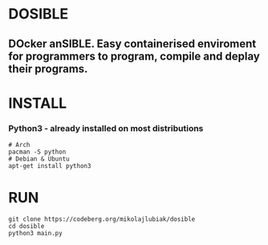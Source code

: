 # DOSIBLE
## DOcker anSIBLE. Easy containerised enviroment for programmers to program, compile and deplay their programs.


# INSTALL
### Python3 - already installed on most distributions
```
# Arch
pacman -S python
# Debian & Ubuntu
apt-get install python3
```


# RUN
```
git clone https://codeberg.org/mikolajlubiak/dosible
cd dosible
python3 main.py
```
